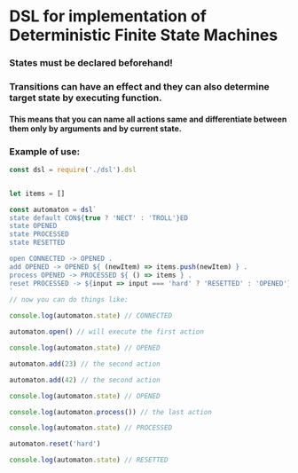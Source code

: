 # DSL for implementation of Deterministic Finite State Machines

### States must be declared beforehand!

### Transitions can have an effect and they can also determine target state by executing function.
#### This means that you can name all actions same and differentiate between them only by arguments and by current state.

### Example of use:

```javascript
const dsl = require('./dsl').dsl


let items = []

const automaton = dsl`
state default CON${true ? 'NECT' : 'TROLL'}ED
state OPENED
state PROCESSED
state RESETTED

open CONNECTED -> OPENED .
add OPENED -> OPENED ${ (newItem) => items.push(newItem) } .
process OPENED -> PROCESSED ${ () => items } .
reset PROCESSED -> ${input => input === 'hard' ? 'RESETTED' : 'OPENED'} ${input => items = input === 'hard' ? [] : items} .
`
// now you can do things like:

console.log(automaton.state) // CONNECTED

automaton.open() // will execute the first action

console.log(automaton.state) // OPENED

automaton.add(23) // the second action

automaton.add(42) // the second action

console.log(automaton.state) // OPENED

console.log(automaton.process()) // the last action

console.log(automaton.state) // PROCESSED

automaton.reset('hard')

console.log(automaton.state) // RESETTED
```

